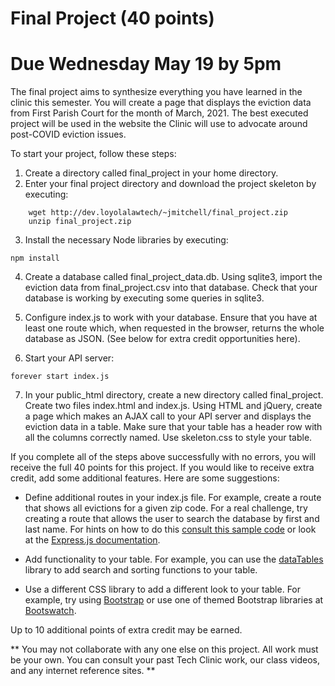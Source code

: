 # Final Project (40 points)

# Due Wednesday May 19 by 5pm

The final project aims to synthesize everything you have learned in the clinic 
this semester. You will create a page that displays the eviction data from 
First Parish Court for the month of March, 2021. The best executed project will 
be used in the website the Clinic will use to advocate around post-COVID 
eviction issues.

To start your project, follow these steps:

1. Create a directory called final_project in your home directory.
2. Enter your final project directory and download the project skeleton by 
   executing:

```
    wget http://dev.loyolalawtech/~jmitchell/final_project.zip
    unzip final_project.zip

```

3. Install the necessary Node libraries by executing:

```
npm install

```

4. Create a database called final_project_data.db. Using 
   sqlite3, import the eviction data from final_project.csv into 
   that database. Check that your database is working by 
   executing some queries in sqlite3.

5. Configure index.js to work with your database. Ensure that you have at least 
   one route which, when requested in the browser, returns the whole database 
   as JSON.  (See below for extra credit opportunities here).

6. Start your API server:

```
forever start index.js
```

7. In your public_html directory, create a new directory called final_project.  
   Create two files index.html and index.js. Using HTML and jQuery, create a 
   page which makes an AJAX call to your API server and displays the eviction 
   data in a table. Make sure that your table has a header row with all the 
   columns correctly named. Use skeleton.css to style your table.

If you complete all of the steps above successfully with no errors, you will 
receive the full 40 points for this project. If you would like to receive extra 
credit, add some additional features. Here are some suggestions:

* Define additional routes in your index.js file. For example, create a route 
that shows all evictions for a given zip code. For a real challenge, try 
creating a route that allows the user to search the database by first and last 
name. For hints on how to do this [consult this sample 
code](https://gist.github.com/judsonmitchell/2cc46a86f8b9dbe48c9e5613d51e4c7c) 
or look at the [Express.js 
documentation](https://expressjs.com/en/guide/routing.html).

* Add functionality to your table. For example, you can use the 
[dataTables](https://datatables.net/) library to add search and sorting 
functions to your table. 

* Use a different CSS library to add a different look to your table. For 
example, try using [Bootstrap](https://getbootstrap.com) or use one of themed 
Bootstrap libraries at [Bootswatch](https://bootswatch.com/).

Up to 10 additional points of extra credit may be earned.

** You may not collaborate with any one else on this project. All work must be 
your own. You can consult your past Tech Clinic work, our class videos, and any 
internet reference sites. **
